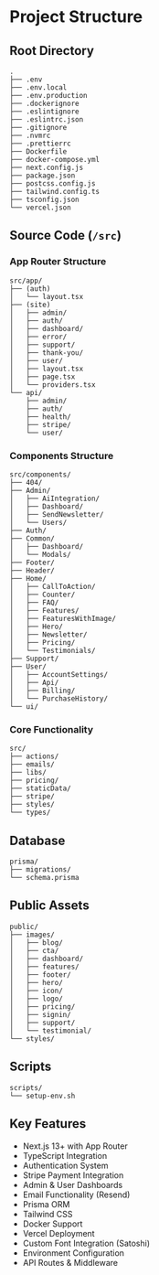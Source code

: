 # Project Structure

## Root Directory
```
.
├── .env
├── .env.local
├── .env.production
├── .dockerignore
├── .eslintignore
├── .eslintrc.json
├── .gitignore
├── .nvmrc
├── .prettierrc
├── Dockerfile
├── docker-compose.yml
├── next.config.js
├── package.json
├── postcss.config.js
├── tailwind.config.ts
├── tsconfig.json
└── vercel.json
```

## Source Code (`/src`)

### App Router Structure
```
src/app/
├── (auth)
│   └── layout.tsx
├── (site)
│   ├── admin/
│   ├── auth/
│   ├── dashboard/
│   ├── error/
│   ├── support/
│   ├── thank-you/
│   ├── user/
│   ├── layout.tsx
│   ├── page.tsx
│   └── providers.tsx
└── api/
    ├── admin/
    ├── auth/
    ├── health/
    ├── stripe/
    └── user/
```

### Components Structure
```
src/components/
├── 404/
├── Admin/
│   ├── AiIntegration/
│   ├── Dashboard/
│   ├── SendNewsletter/
│   └── Users/
├── Auth/
├── Common/
│   ├── Dashboard/
│   └── Modals/
├── Footer/
├── Header/
├── Home/
│   ├── CallToAction/
│   ├── Counter/
│   ├── FAQ/
│   ├── Features/
│   ├── FeaturesWithImage/
│   ├── Hero/
│   ├── Newsletter/
│   ├── Pricing/
│   └── Testimonials/
├── Support/
├── User/
│   ├── AccountSettings/
│   ├── Api/
│   ├── Billing/
│   └── PurchaseHistory/
└── ui/
```

### Core Functionality
```
src/
├── actions/
├── emails/
├── libs/
├── pricing/
├── staticData/
├── stripe/
├── styles/
└── types/
```

## Database
```
prisma/
├── migrations/
└── schema.prisma
```

## Public Assets
```
public/
├── images/
│   ├── blog/
│   ├── cta/
│   ├── dashboard/
│   ├── features/
│   ├── footer/
│   ├── hero/
│   ├── icon/
│   ├── logo/
│   ├── pricing/
│   ├── signin/
│   ├── support/
│   └── testimonial/
└── styles/
```

## Scripts
```
scripts/
└── setup-env.sh
```

## Key Features
- Next.js 13+ with App Router
- TypeScript Integration
- Authentication System
- Stripe Payment Integration
- Admin & User Dashboards
- Email Functionality (Resend)
- Prisma ORM
- Tailwind CSS
- Docker Support
- Vercel Deployment
- Custom Font Integration (Satoshi)
- Environment Configuration
- API Routes & Middleware 